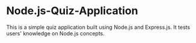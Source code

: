 # Node.js-Quiz-Application
This is a simple quiz application built using Node.js and Express.js. It tests users' knowledge on Node.js concepts.
